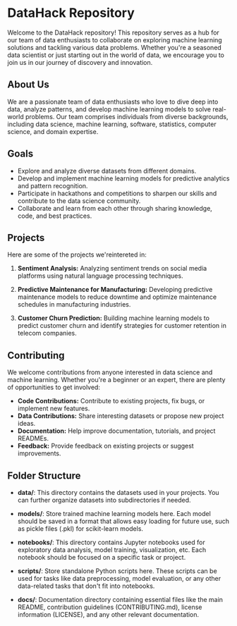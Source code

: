# DataHack Repository

Welcome to the DataHack repository! This repository serves as a hub for our team of data enthusiasts to collaborate on exploring machine learning solutions and tackling various data problems. Whether you're a seasoned data scientist or just starting out in the world of data, we encourage you to join us in our journey of discovery and innovation.

## About Us

We are a passionate team of data enthusiasts who love to dive deep into data, analyze patterns, and develop machine learning models to solve real-world problems. Our team comprises individuals from diverse backgrounds, including data science, machine learning, software, statistics, computer science, and domain expertise.

## Goals

- Explore and analyze diverse datasets from different domains.
- Develop and implement machine learning models for predictive analytics and pattern recognition.
- Participate in hackathons and competitions to sharpen our skills and contribute to the data science community.
- Collaborate and learn from each other through sharing knowledge, code, and best practices.

## Projects

Here are some of the projects we'reintereted in:

1. **Sentiment Analysis:** Analyzing sentiment trends on social media platforms using natural language processing techniques.

2. **Predictive Maintenance for Manufacturing:** Developing predictive maintenance models to reduce downtime and optimize maintenance schedules in manufacturing industries.

3. **Customer Churn Prediction:** Building machine learning models to predict customer churn and identify strategies for customer retention in telecom companies.

## Contributing

We welcome contributions from anyone interested in data science and machine learning. Whether you're a beginner or an expert, there are plenty of opportunities to get involved:

- **Code Contributions:** Contribute to existing projects, fix bugs, or implement new features.
- **Data Contributions:** Share interesting datasets or propose new project ideas.
- **Documentation:** Help improve documentation, tutorials, and project READMEs.
- **Feedback:** Provide feedback on existing projects or suggest improvements.

## Folder Structure

- **data/**: This directory contains the datasets used in your projects. You can further organize datasets into subdirectories if needed.
  
- **models/**: Store trained machine learning models here. Each model should be saved in a format that allows easy loading for future use, such as pickle files (.pkl) for scikit-learn models.

- **notebooks/**: This directory contains Jupyter notebooks used for exploratory data analysis, model training, visualization, etc. Each notebook should be focused on a specific task or project.

- **scripts/**: Store standalone Python scripts here. These scripts can be used for tasks like data preprocessing, model evaluation, or any other data-related tasks that don't fit into notebooks.

- **docs/**: Documentation directory containing essential files like the main README, contribution guidelines (CONTRIBUTING.md), license information (LICENSE), and any other relevant documentation.
